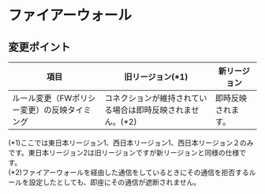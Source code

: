 # ファイアーウォール



## 変更ポイント

| 項目                                         | 旧リージョン(*1)                                           | 新リージョン       |
| -------------------------------------------- | ---------------------------------------------------------- | ------------------ |
| ルール変更（FWポリシー変更）の反映タイミング | コネクションが維持されている場合は即時反映されません。(*2) | 即時反映されます。 |

(*1)ここでは東日本リージョン1、西日本リージョン1、西日本リージョン２のみです。東日本リージョン2は旧リージョンですが新リージョンと同様の仕様です。  
(*2)ファイアーウォールを経由した通信をしているときにその通信を拒否するルールを設定したとしても、即座にその通信が遮断されません。


